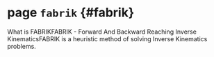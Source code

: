 # page `fabrik` {#fabrik}

What is FABRIKFABRIK - Forward And Backward Reaching Inverse KinematicsFABRIK is a heuristic method of solving Inverse Kinematics problems.

